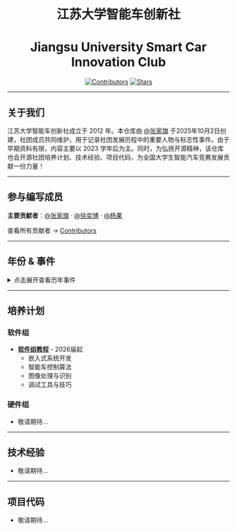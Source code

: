 <div align="center">

# 江苏大学智能车创新社
# Jiangsu University Smart Car Innovation Club

[![Contributors](https://img.shields.io/github/contributors/Sengokuuuu/UJS-Intelligent-Vehicle-Innovation-Club)](https://github.com/Sengokuuuu/UJS-Intelligent-Vehicle-Innovation-Club/graphs/contributors) [![Stars](https://img.shields.io/github/stars/Sengokuuuu/UJS-Intelligent-Vehicle-Innovation-Club)](https://github.com/Sengokuuuu/UJS-Intelligent-Vehicle-Innovation-Club/stargazers)

</div>

---

## 关于我们

江苏大学智能车创新社成立于 2012 年。本仓库由 [@张家旗](https://github.com/Sengokuuuu) 于2025年10月2日创建，社团成员共同维护，用于记录社团发展历程中的重要人物与标志性事件。由于早期资料有限，内容主要以 2023 学年后为主。同时，为弘扬开源精神，该仓库也会开源社团培养计划、技术经验、项目代码，为全国大学生智能汽车竞赛发展贡献一份力量！

---

## 参与编写成员

**主要贡献者**：[@张家旗](https://github.com/Sengokuuuu) · [@徐奕博](https://github.com/XCMB-haochi) · [@杨果](https://github.com/Rcheeseburger)

查看所有贡献者 → [Contributors](https://github.com/Sengokuuuu/UJS-Intelligent-Vehicle-Innovation-Club/graphs/contributors)

---

## 年份 & 事件

<details>
<summary>点击展开查看历年事件</summary>

### 2012学年
### 2012年××月××日
🎉🎊**江苏大学智能车创新社成立!!!** 🎊🎉

### 2013学年

### 2014学年

### 2015学年

### 2016学年

### 2017学年

### 2018学年

### 2019学年

### 2020学年

### 2021学年

### 2022学年

### 2023学年


### 2024学年

#### 👥 主要成员

|&emsp;&emsp;&emsp;&emsp;&emsp; **社长** &emsp;&emsp;&emsp;&emsp;&emsp; |&emsp;&emsp;&emsp;&emsp;&emsp; **副社长** &emsp;&emsp;&emsp;&emsp;&emsp; |&emsp;&emsp;&emsp;&emsp;&emsp; **团支书** &emsp;&emsp;&emsp;&emsp;&emsp; |
|:------:|:------:|:------:|
| **张家旗** | **随一鹏** | **杨果** | 

### 2025学年
#### 👥 主要成员

|&emsp;&emsp;&emsp;&emsp; **社长** &emsp;&emsp;&emsp;&emsp;|&emsp;&emsp;&emsp;&emsp; **副社长** &emsp;&emsp;&emsp;&emsp;|&emsp;&emsp;&emsp;&emsp; **团支书** &emsp;&emsp;&emsp;&emsp;|&emsp;&emsp;&emsp;&emsp; **软件组组长** &emsp;&emsp;&emsp;&emsp;|
|:------:|:------:|:------:|:------:|
| **王浩民** | **卢帅** | **王一卜** | **徐奕博** |

</details>

---

## 培养计划

### 软件组
- [**软件组教程**](./docs/tutorials/software/) - 2026届起
  - 嵌入式系统开发
  - 智能车控制算法
  - 图像处理与识别
  - 调试工具与技巧

### 硬件组
- 敬请期待...

---

## 技术经验

- 敬请期待...

---

## 项目代码

- 敬请期待...
